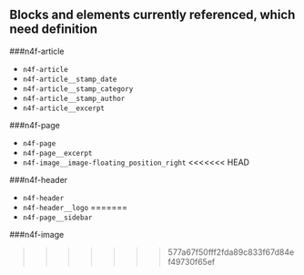 ## Blocks and elements currently referenced, which need definition

###n4f-article

- `n4f-article`
- `n4f-article__stamp_date`
- `n4f-article__stamp_category`
- `n4f-article__stamp_author`
- `n4f-article__excerpt`

###n4f-page
- `n4f-page`
- `n4f-page__excerpt`
- `n4f-image__image-floating_position_right`
<<<<<<< HEAD

###n4f-header
- `n4f-header`
- `n4f-header__logo`
=======
- `n4f-page__sidebar`

###n4f-image

>>>>>>> 577a67f50fff2fda89c833f67d84ef49730f65ef
